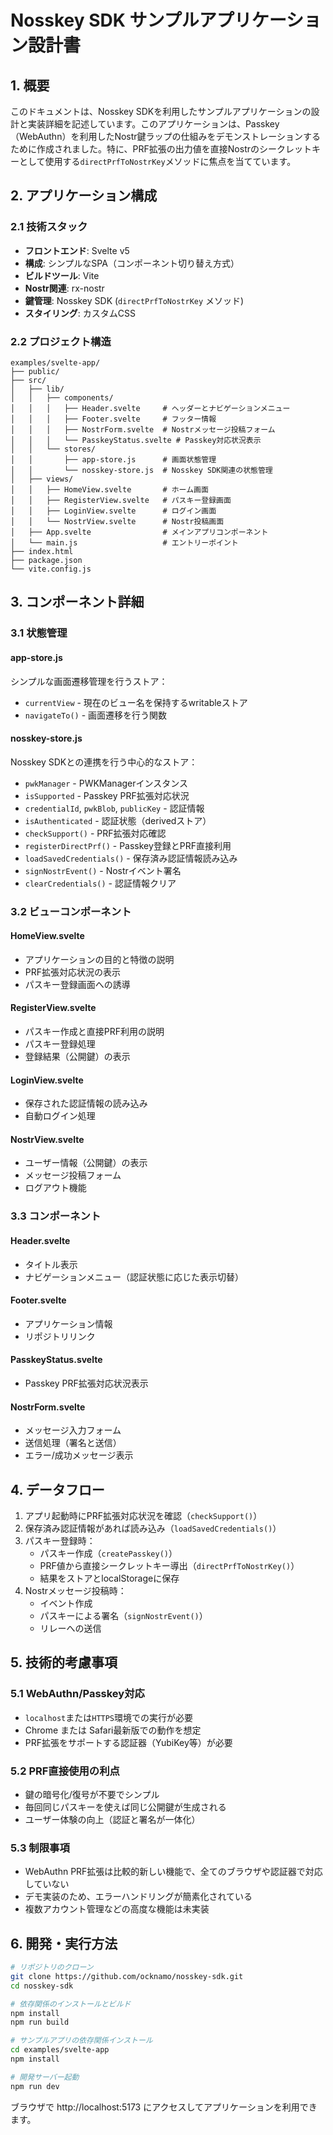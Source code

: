 # Nosskey SDK サンプルアプリケーション設計書

## 1. 概要

このドキュメントは、Nosskey SDKを利用したサンプルアプリケーションの設計と実装詳細を記述しています。このアプリケーションは、Passkey（WebAuthn）を利用したNostr鍵ラップの仕組みをデモンストレーションするために作成されました。特に、PRF拡張の出力値を直接Nostrのシークレットキーとして使用する`directPrfToNostrKey`メソッドに焦点を当てています。

## 2. アプリケーション構成

### 2.1 技術スタック

- **フロントエンド**: Svelte v5
- **構成**: シンプルなSPA（コンポーネント切り替え方式）
- **ビルドツール**: Vite
- **Nostr関連**: rx-nostr
- **鍵管理**: Nosskey SDK (`directPrfToNostrKey` メソッド)
- **スタイリング**: カスタムCSS

### 2.2 プロジェクト構造

```
examples/svelte-app/
├── public/
├── src/
│   ├── lib/
│   │   ├── components/
│   │   │   ├── Header.svelte     # ヘッダーとナビゲーションメニュー
│   │   │   ├── Footer.svelte     # フッター情報
│   │   │   ├── NostrForm.svelte  # Nostrメッセージ投稿フォーム
│   │   │   └── PasskeyStatus.svelte # Passkey対応状況表示
│   │   └── stores/
│   │       ├── app-store.js      # 画面状態管理
│   │       └── nosskey-store.js  # Nosskey SDK関連の状態管理
│   ├── views/
│   │   ├── HomeView.svelte       # ホーム画面
│   │   ├── RegisterView.svelte   # パスキー登録画面
│   │   ├── LoginView.svelte      # ログイン画面
│   │   └── NostrView.svelte      # Nostr投稿画面
│   ├── App.svelte                # メインアプリコンポーネント
│   └── main.js                   # エントリーポイント
├── index.html
├── package.json
└── vite.config.js
```

## 3. コンポーネント詳細

### 3.1 状態管理

#### app-store.js
シンプルな画面遷移管理を行うストア：
- `currentView` - 現在のビュー名を保持するwritableストア
- `navigateTo()` - 画面遷移を行う関数

#### nosskey-store.js
Nosskey SDKとの連携を行う中心的なストア：
- `pwkManager` - PWKManagerインスタンス
- `isSupported` - Passkey PRF拡張対応状況
- `credentialId`, `pwkBlob`, `publicKey` - 認証情報
- `isAuthenticated` - 認証状態（derivedストア）
- `checkSupport()` - PRF拡張対応確認
- `registerDirectPrf()` - Passkey登録とPRF直接利用
- `loadSavedCredentials()` - 保存済み認証情報読み込み
- `signNostrEvent()` - Nostrイベント署名
- `clearCredentials()` - 認証情報クリア

### 3.2 ビューコンポーネント

#### HomeView.svelte
- アプリケーションの目的と特徴の説明
- PRF拡張対応状況の表示
- パスキー登録画面への誘導

#### RegisterView.svelte
- パスキー作成と直接PRF利用の説明
- パスキー登録処理
- 登録結果（公開鍵）の表示

#### LoginView.svelte
- 保存された認証情報の読み込み
- 自動ログイン処理

#### NostrView.svelte
- ユーザー情報（公開鍵）の表示
- メッセージ投稿フォーム
- ログアウト機能

### 3.3 コンポーネント

#### Header.svelte
- タイトル表示
- ナビゲーションメニュー（認証状態に応じた表示切替）

#### Footer.svelte
- アプリケーション情報
- リポジトリリンク

#### PasskeyStatus.svelte
- Passkey PRF拡張対応状況表示

#### NostrForm.svelte
- メッセージ入力フォーム
- 送信処理（署名と送信）
- エラー/成功メッセージ表示

## 4. データフロー

1. アプリ起動時にPRF拡張対応状況を確認（`checkSupport()`）
2. 保存済み認証情報があれば読み込み（`loadSavedCredentials()`）
3. パスキー登録時：
   - パスキー作成（`createPasskey()`）
   - PRF値から直接シークレットキー導出（`directPrfToNostrKey()`）
   - 結果をストアとlocalStorageに保存
4. Nostrメッセージ投稿時：
   - イベント作成
   - パスキーによる署名（`signNostrEvent()`）
   - リレーへの送信

## 5. 技術的考慮事項

### 5.1 WebAuthn/Passkey対応

- `localhost`または`HTTPS`環境での実行が必要
- Chrome または Safari最新版での動作を想定
- PRF拡張をサポートする認証器（YubiKey等）が必要

### 5.2 PRF直接使用の利点

- 鍵の暗号化/復号が不要でシンプル
- 毎回同じパスキーを使えば同じ公開鍵が生成される
- ユーザー体験の向上（認証と署名が一体化）

### 5.3 制限事項

- WebAuthn PRF拡張は比較的新しい機能で、全てのブラウザや認証器で対応していない
- デモ実装のため、エラーハンドリングが簡素化されている
- 複数アカウント管理などの高度な機能は未実装

## 6. 開発・実行方法

```bash
# リポジトリのクローン
git clone https://github.com/ocknamo/nosskey-sdk.git
cd nosskey-sdk

# 依存関係のインストールとビルド
npm install
npm run build

# サンプルアプリの依存関係インストール
cd examples/svelte-app
npm install

# 開発サーバー起動
npm run dev
```

ブラウザで http://localhost:5173 にアクセスしてアプリケーションを利用できます。
